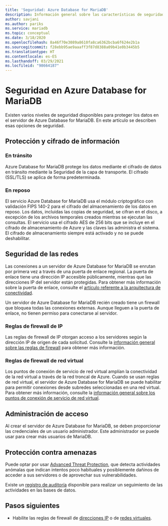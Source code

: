 ```yaml
---
title: 'Seguridad: Azure Database for MariaDB'
description: Información general sobre las características de seguridad de Azure Database for MariaDB.
author: savjani
ms.author: pariks
ms.service: mariadb
ms.topic: conceptual
ms.date: 3/18/2020
ms.openlocfilehash: 8a46f70e3089a8610fa8ca6362bcba6f624e2b1a
ms.sourcegitcommit: f28ebb95ae9aaaff3f87d8388a09b41e0b3445b5
ms.translationtype: HT
ms.contentlocale: es-ES
ms.lasthandoff: 03/29/2021
ms.locfileid: "98664187"
---
```

# <a name="security-in-azure-database-for-mariadb"></a>Seguridad en Azure Database for MariaDB

Existen varios niveles de seguridad disponibles para proteger los datos en el servidor de Azure Database for MariaDB. En este artículo se describen esas opciones de seguridad.

## <a name="information-protection-and-encryption"></a>Protección y cifrado de información

### <a name="in-transit"></a>En tránsito
Azure Database for MariaDB protege los datos mediante el cifrado de datos en tránsito mediante la Seguridad de la capa de transporte. El cifrado (SSL/TLS) se aplica de forma predeterminada.

### <a name="at-rest"></a>En reposo
El servicio Azure Database for MariaDB usa el módulo criptográfico con validación FIPS 140-2 para el cifrado del almacenamiento de los datos en reposo. Los datos, incluidas las copias de seguridad, se cifran en el disco, a excepción de los archivos temporales creados mientras se ejecutan las consultas. El servicio usa el cifrado AES de 256 bits que se incluye en el cifrado de almacenamiento de Azure y las claves las administra el sistema. El cifrado de almacenamiento siempre está activado y no se puede deshabilitar.


## <a name="network-security"></a>Seguridad de las redes
Las conexiones a un servidor de Azure Database for MariaDB se enrutan por primera vez a través de una puerta de enlace regional. La puerta de enlace tiene una dirección IP accesible públicamente, mientras que las direcciones IP del servidor están protegidas. Para obtener más información sobre la puerta de enlace, consulte el [artículo referente a la arquitectura de conectividad](concepts-connectivity-architecture.md).  

Un servidor de Azure Database for MariaDB recién creado tiene un firewall que bloquea todas las conexiones externas. Aunque lleguen a la puerta de enlace, no tienen permiso para conectarse al servidor. 

### <a name="ip-firewall-rules"></a>Reglas de firewall de IP
Las reglas de firewall de IP otorgan acceso a los servidores según la dirección IP de origen de cada solicitud. Consulte la [información general sobre las reglas de firewall](concepts-firewall-rules.md) para obtener más información.

### <a name="virtual-network-firewall-rules"></a>Reglas de firewall de red virtual
Los puntos de conexión de servicio de red virtual amplían la conectividad de la red virtual a través de la red troncal de Azure. Cuando se usan reglas de red virtual, el servidor de Azure Database for MariaDB se puede habilitar para permitir conexiones desde subredes seleccionadas en una red virtual. Para obtener más información, consulte la [información general sobre los puntos de conexión de servicio de red virtual](concepts-data-access-security-vnet.md).


## <a name="access-management"></a>Administración de acceso

Al crear el servidor de Azure Database for MariaDB, se deben proporcionar las credenciales de un usuario administrador. Este administrador se puede usar para crear más usuarios de MariaDB.


## <a name="threat-protection"></a>Protección contra amenazas

Puede optar por usar [Advanced Threat Protection](concepts-data-access-and-security-threat-protection.md), que detecta actividades anómalas que indican intentos poco habituales y posiblemente dañinos de acceder a sus servidores o de aprovechar sus vulnerabilidades.

Existe un [registro de auditoría](concepts-audit-logs.md) disponible para realizar un seguimiento de las actividades en las bases de datos. 


## <a name="next-steps"></a>Pasos siguientes
- Habilite las reglas de firewall de [direcciones IP](concepts-firewall-rules.md) o de [redes virtuales](concepts-data-access-security-vnet.md).